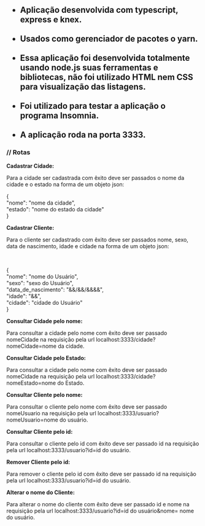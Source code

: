 <h2><ul><li>Aplicação desenvolvida com typescript, express e knex.</li> <br>
	
<li>Usados como gerenciador de pacotes o yarn.</li> <br>

<li>Essa aplicação foi desenvolvida totalmente usando node.js suas ferramentas e bibliotecas, não foi utilizado HTML nem CSS para visualização das listagens. </li> <br>

<li>Foi utilizado para testar a aplicação o programa Insomnia.</li> <br>

<li>A aplicação roda na porta 3333.</li></ul></h2>


<h3>// Rotas</h3>

 <strong>Cadastrar Cidade:</strong> 

 <p> Para a cidade ser cadastrada com êxito deve ser passados o nome da cidade e o estado na forma de um objeto json: </p>
 <p> {	<br>
	"nome": "nome da cidade", <br>
	"estado": "nome do estado da cidade" <br>
  } </p>


<strong> Cadastrar Cliente: </strong> 

 <p> Para o cliente ser cadastrado com êxito deve ser passados nome, sexo, data de nascimento, idade e cidade na forma de um objeto json: </p> <br>

  <p>{ <br>
	"nome": "nome do Usuário", <br>
	"sexo": "sexo do Usuário", <br>
	"data_de_nascimento": "&&/&&/&&&&", <br>
	"idade": "&&", <br>
	"cidade": "cidade do Usuário" <br>
  } </p>

<strong> Consultar Cidade pelo nome: </strong>

 <p> Para consultar a cidade pelo nome com êxito deve ser passado nomeCidade na requisição pela url localhost:3333/cidade?nomeCidade=nome da cidade. </p>



<strong> Consultar Cidade pelo Estado: </strong>

<p>  Para consultar a cidade pelo nome com êxito deve ser passado nomeCidade na requisição pela url localhost:3333/cidade?nomeEstado=nome do Estado. </p>


 
<strong> Consultar Cliente pelo nome: </strong>

 <p> Para consultar o cliente pelo nome com êxito deve ser passado nomeUsuario na requisição pela url localhost:3333/usuario?nomeUsuario=nome do usuário. </p>



<strong> Consultar Cliente pelo id: </strong>

<p>  Para consultar o cliente pelo id com êxito deve ser passado id na requisição pela url localhost:3333/usuario?id=id do usuário. </p>



<strong> Remover Cliente pelo id: </strong> 

 <p> Para remover o cliente pelo id com êxito deve ser passado id na requisição pela url localhost:3333/usuario?id=id do usuário. </p>



<strong> Alterar o nome do Cliente: </strong>

<p>  Para alterar o nome do cliente com êxito deve ser passado id e nome na requisição pela url localhost:3333/usuario?id=id do usuário&nome= nome do usuário. </p>
